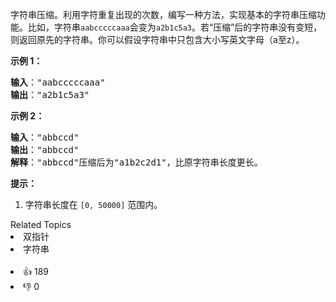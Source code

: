 <p>字符串压缩。利用字符重复出现的次数，编写一种方法，实现基本的字符串压缩功能。比如，字符串<code>aabcccccaaa</code>会变为<code>a2b1c5a3</code>。若“压缩”后的字符串没有变短，则返回原先的字符串。你可以假设字符串中只包含大小写英文字母（a至z）。</p>

<p><strong>示例 1：</strong></p>

<pre>
<strong>输入</strong>："aabcccccaaa"
<strong>输出</strong>："a2b1c5a3"
</pre>

<p><strong>示例 2：</strong></p>

<pre>
<strong>输入</strong>："abbccd"
<strong>输出</strong>："abbccd"
<strong>解释</strong>："abbccd"压缩后为"a1b2c2d1"，比原字符串长度更长。
</pre>

<p><strong>提示：</strong></p>

<ol> 
 <li>字符串长度在 <code>[0, 50000]</code> 范围内。</li> 
</ol>

<div><div>Related Topics</div><div><li>双指针</li><li>字符串</li></div></div><br><div><li>👍 189</li><li>👎 0</li></div>